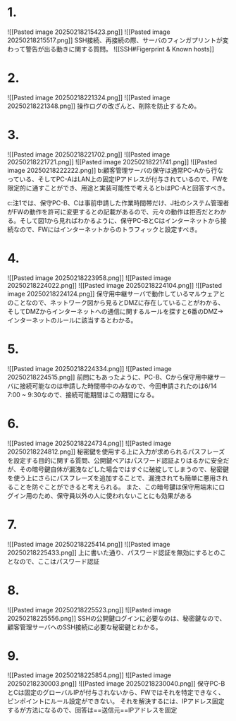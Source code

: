 # 1.
![[Pasted image 20250218215423.png]]
![[Pasted image 20250218215517.png]]
SSH接続、再接続の際、サーバのフィンガプリントが変わって警告が出る動きに関する質問。
![[SSH#Figerprint & Known hosts]]

# 2.
![[Pasted image 20250218221324.png]]
![[Pasted image 20250218221348.png]]
操作ログの改ざんと、削除を防止するため。

# 3.
![[Pasted image 20250218221702.png]]
![[Pasted image 20250218221721.png]]
![[Pasted image 20250218221741.png]]
![[Pasted image 20250218222222.png]]
b:顧客管理サーバの保守は通常PC-Aから行なっている、そしてPC-AはLAN上の固定IPアドレスが付与されているので、FWを限定的に通すことができ、用途と実装可能性で考えるとbはPC-Aと回答すべき。

c:注1では、保守PC-B、Cは事前申請した作業時間帯だけ、J社のシステム管理者がFWの動作を許可に変更するとの記載があるので、元々の動作は拒否だとわかる。そして図1から見ればわかるように、保守PC-BとCはインターネットから接続なので、FWにはインターネットからのトラフィックと設定すべき。

# 4.
![[Pasted image 20250218223958.png]]
![[Pasted image 20250218224022.png]]
![[Pasted image 20250218224104.png]]
![[Pasted image 20250218224124.png]]
保守用中継サーバで動作しているマルウェアとのことなので、ネットワーク図から見るとDMZに存在していることがわかる、そしてDMZからインターネットへの通信に関するルールを探すと6番のDMZ->インターネットのルールに該当するとわかる。

# 5.
![[Pasted image 20250218224334.png]]
![[Pasted image 20250218224515.png]]
前問にもあったように、PC-B、Cから保守用中継サーバに接続可能なのは申請した時間帯中のみなので、今回申請されたのは6/14 7:00 ~ 9:30なので、接続可能期間はこの期間になる。

# 6.
![[Pasted image 20250218224734.png]]
![[Pasted image 20250218224812.png]]
秘密鍵を使用する上に入力が求められるパスフレーズを設定する目的に関する質問、公開鍵ペアはパスワード認証よりはるかに安全だが、その暗号鍵自体が漏洩などした場合ではすぐに破綻してしまうので、秘密鍵を使う上にさらにパスフレーズを追加することで、漏洩されても簡単に悪用されることを防ぐことができると考えられる。
また、この暗号鍵は保守用端末にログイン用のため、保守員以外の人に使われないことにも効果がある

# 7.
![[Pasted image 20250218225414.png]]
![[Pasted image 20250218225433.png]]
上に書いた通り、パスワード認証を無効にするとのことなので、ここはパスワード認証

# 8.
![[Pasted image 20250218225523.png]]
![[Pasted image 20250218225556.png]]
SSHの公開鍵ログインに必要なのは、秘密鍵なので、顧客管理サーバへのSSH接続に必要な秘密鍵とわかる。

# 9.
![[Pasted image 20250218225854.png]]
![[Pasted image 20250218230003.png]]
![[Pasted image 20250218230040.png]]
保守PC-BとCは固定のグローバルIPが付与されないから、FWではそれを特定できなく、ピンポイントにルール設定ができない。
それを解決するには、IPアドレス固定するが方法になるので、回答は==送信元==IPアドレスを固定
